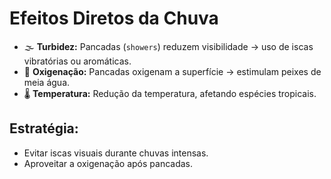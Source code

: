 
# Efeitos Diretos da Chuva
- 🌫️ **Turbidez:** Pancadas (`showers`) reduzem visibilidade → uso de iscas vibratórias ou aromáticas.
- 💨 **Oxigenação:** Pancadas oxigenam a superfície → estimulam peixes de meia água.
- 🌡️ **Temperatura:** Redução da temperatura, afetando espécies tropicais.
## Estratégia:
- Evitar iscas visuais durante chuvas intensas.
- Aproveitar a oxigenação após pancadas.
